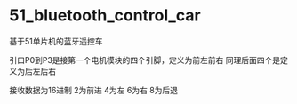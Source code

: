 # 51_bluetooth_control_car
基于51单片机的蓝牙遥控车

引口P0到P3是接第一个电机模块的四个引脚，定义为前左前右
同理后面四个是定义为后左后右

接收数据为16进制
2为前进
4为左
6为右
8为后退
